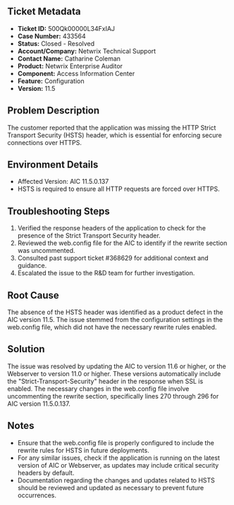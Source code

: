 ## Ticket Metadata
- **Ticket ID:** 500Qk00000L34FxIAJ
- **Case Number:** 433564
- **Status:** Closed - Resolved
- **Account/Company:** Netwrix Technical Support
- **Contact Name:** Catharine Coleman
- **Product:** Netwrix Enterprise Auditor
- **Component:** Access Information Center
- **Feature:** Configuration
- **Version:** 11.5

## Problem Description
The customer reported that the application was missing the HTTP Strict Transport Security (HSTS) header, which is essential for enforcing secure connections over HTTPS.

## Environment Details
- Affected Version: AIC 11.5.0.137
- HSTS is required to ensure all HTTP requests are forced over HTTPS.

## Troubleshooting Steps
1. Verified the response headers of the application to check for the presence of the Strict Transport Security header.
2. Reviewed the web.config file for the AIC to identify if the rewrite section was uncommented.
3. Consulted past support ticket #368629 for additional context and guidance.
4. Escalated the issue to the R&D team for further investigation.

## Root Cause
The absence of the HSTS header was identified as a product defect in the AIC version 11.5. The issue stemmed from the configuration settings in the web.config file, which did not have the necessary rewrite rules enabled.

## Solution
The issue was resolved by updating the AIC to version 11.6 or higher, or the Webserver to version 11.0 or higher. These versions automatically include the "Strict-Transport-Security" header in the response when SSL is enabled. The necessary changes in the web.config file involve uncommenting the rewrite section, specifically lines 270 through 296 for AIC version 11.5.0.137.

## Notes
- Ensure that the web.config file is properly configured to include the rewrite rules for HSTS in future deployments.
- For any similar issues, check if the application is running on the latest version of AIC or Webserver, as updates may include critical security headers by default.
- Documentation regarding the changes and updates related to HSTS should be reviewed and updated as necessary to prevent future occurrences.
